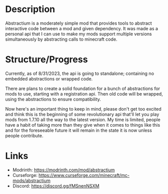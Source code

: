 # Description
Abstractium is a moderately simple mod that provides tools to abstract interactive code between a mod and 
given dependency. It was made as a personal api that I can use to make my mods support multiple versions 
simultaneously by abstracting calls to minecraft code.

# Structure/Progress
Currently, as of 8/31/2023, the api is going to standalone; containing no embedded abstractions or wrapped
code.

There are plans to create a solid foundation for a bunch of abstractions for mods to use, starting with a
registration api. Then old code will be wrapped, using the abstractions to ensure compatibility.

Now here's an important thing to keep in mind, please don't get too excited and think this is the
beginning of some revolutionary api that'll let you play mods from 1.7.10 all the way to the latest version.
My time is limited, people have a habit of taking more than they give when it comes to things like this and
for the foreseeable future it will remain in the state it is now unless people contribute.

# Links
- Modrinth: https://modrinth.com/mod/abstractium
- Curseforge: https://www.curseforge.com/minecraft/mc-mods/abstractium
- Discord: https://discord.gg/fMSnenNSXM
